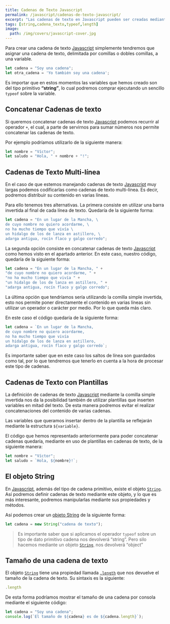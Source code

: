 ```yaml
---
title: Cadenas de Texto Javascript
permalink: /javascript/cadenas-de-texto-javascript/
excerpt: "Las cadenas de texto en Javascript pueden ser creadas mediante texto delimitado por comillas simples o dobles o bien mediante el objeto String."
tags: [string,cadena_texto,typeof,length]
image:
  path: /img/covers/javascript-cover.jpg
---
```


Para crear una cadena de texto [Javascript](https://www.manualweb.net/javascript/) simplemente tendremos que asignar una cadena de texto, delimitada por comillas o dobles comillas, a una variable.


```javascript
let cadena = "Soy una cadena";
let otra_cadena = 'Yo también soy una cadena';
```


Es importar que en estos momentos las variables que hemos creado son del tipo primitivo **“string”**, lo cual podremos comprar ejecutando un sencillo `typeof` sobre la variable.


## Concatenar Cadenas de texto


Si queremos concatenar cadenas de texto [Javascript](https://www.manualweb.net/javascript/) podemos recurrir al operador `+`, el cual, a parte de servirnos para sumar números nos permite concatenar las cadenas de texto.


Por ejemplo podríamos utilizarlo de la siguiente manera:


```javascript
let nombre = "Víctor";
let saludo = "Hola, " + nombre + "!";
```


## Cadenas de Texto Multi-línea


En el caso de que estemos manejando cadenas de texto [Javascript](https://www.manualweb.net/javascript/) muy largas podemos codificarlas como cadenas de texto multi-línea. Es decir, podremos distribuir su contenido en varias líneas.


Para ello tenemos tres alternativas. La primera consiste en utilizar una barra invertida al final de cada línea de texto. Quedaría de la siguiente forma:


```javascript
let cadena = "En un lugar de la Mancha, \
de cuyo nombre no quiero acordarme, \
no ha mucho tiempo que vivía \
un hidalgo de los de lanza en astillero, \
adarga antigua, rocín flaco y galgo corredo";
```


La segunda opción consiste en concatenar cadenas de texto [Javascript](https://www.manualweb.net/javascript/) como hemos visto en el apartado anterior. En este caso, nuestro código, quedaría de la siguiente forma:


```javascript
let cadena = "En un lugar de la Mancha, " +
"de cuyo nombre no quiero acordarme, " +
"no ha mucho tiempo que vivía " +
"un hidalgo de los de lanza en astillero, " + 
"adarga antigua, rocín flaco y galgo corredo";
```


La última opción que tendríamos sería utilizando la comilla simple invertida, esto nos permite poner directamente el contenido en varias líneas sin utilizar un operador o carácter por medio. Por lo que queda más claro.


En este caso el código quedaría de la siguiente forma:


```javascript
let cadena = `En un lugar de la Mancha,
de cuyo nombre no quiero acordarme, 
no ha mucho tiempo que vivía 
un hidalgo de los de lanza en astillero,  
adarga antigua, rocín flaco y galgo corredo`;
```


Es importante saber que en este caso los saltos de línea son guardados como tal, por lo que tendremos que tenerlo en cuenta a la hora de procesar este tipo de cadenas.


## Cadenas de Texto con Plantillas


La definición de cadenas de texto [Javascript](https://www.manualweb.net/javascript/) mediante la comilla simple invertida nos da la posibilidad también de utilizar plantillas que inserten variables en mitad del texto. De esta manera podremos evitar el realizar concatenaciones del contenido de varias cadenas.


Las variables que queramos insertar dentro de la plantilla se reflejarán mediante la estructura `${variable}`.


El código que hemos representado anteriormente para poder concatenar cadenas quedaría, mediante en uso de plantillas en cadenas de texto, de la siguiente manera:


```javascript
let nombre = "Víctor";
let saludo = `Hola, ${nombre}!`;
```


## El objeto String


En [Javascript](https://www.manualweb.net/javascript/), además del tipo de cadena primitivo, existe el objeto [`String`](https://www.w3api.com/Javascript/String/). Así podremos definir cadenas de texto mediante este objeto, y lo que es más interesante, podremos manipularlas mediante sus propiedades y métodos.


Así podemos crear un [objeto String](http://www.w3api.com/javascript/String) de la siguiente forma:


```javascript
let cadena = new String("cadena de texto");
```


> Es importante saber que si aplicamos el operador `typeof` sobre un tipo de dato primitivo cadena nos devolverá “string”. Pero silo hacemos mediante un objeto [`String`](https://www.w3api.com/Javascript/String/), nos devolverá “object”


## Tamaño de una cadena de texto


El objeto [`String`](https://www.w3api.com/Javascript/String/) tiene una propiedad llamada [`.length`](https://www.w3api.com/Javascript/String/length) que nos devuelve el tamaño de la cadena de texto. Su sintaxis es la siguiente:


```javascript
.length
```


De esta forma podríamos mostrar el tamaño de una cadena por consola mediante el siguiente código:


```javascript
let cadena = "Soy una cadena";
console.log(`El tamaño de ${cadena} es de ${cadena.length}`);
```

